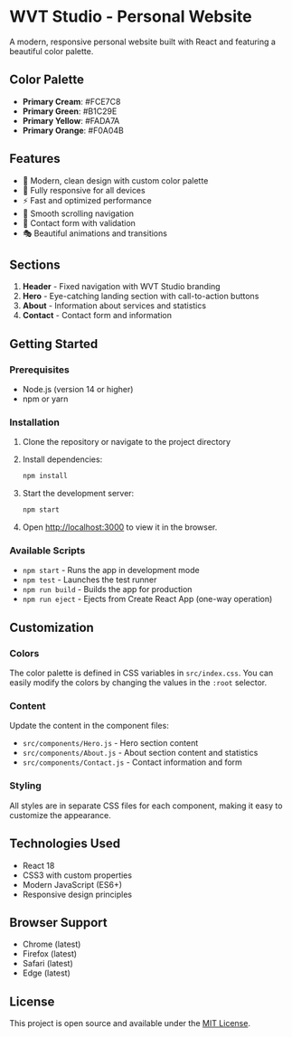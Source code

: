 # WVT Studio - Personal Website

A modern, responsive personal website built with React and featuring a beautiful color palette.

## Color Palette

- **Primary Cream**: #FCE7C8
- **Primary Green**: #B1C29E  
- **Primary Yellow**: #FADA7A
- **Primary Orange**: #F0A04B

## Features

- 🎨 Modern, clean design with custom color palette
- 📱 Fully responsive for all devices
- ⚡ Fast and optimized performance
- 🎯 Smooth scrolling navigation
- 📝 Contact form with validation
- 🎭 Beautiful animations and transitions

## Sections

1. **Header** - Fixed navigation with WVT Studio branding
2. **Hero** - Eye-catching landing section with call-to-action buttons
3. **About** - Information about services and statistics
4. **Contact** - Contact form and information

## Getting Started

### Prerequisites

- Node.js (version 14 or higher)
- npm or yarn

### Installation

1. Clone the repository or navigate to the project directory
2. Install dependencies:
   ```bash
   npm install
   ```

3. Start the development server:
   ```bash
   npm start
   ```

4. Open [http://localhost:3000](http://localhost:3000) to view it in the browser.

### Available Scripts

- `npm start` - Runs the app in development mode
- `npm test` - Launches the test runner
- `npm run build` - Builds the app for production
- `npm run eject` - Ejects from Create React App (one-way operation)

## Customization

### Colors
The color palette is defined in CSS variables in `src/index.css`. You can easily modify the colors by changing the values in the `:root` selector.

### Content
Update the content in the component files:
- `src/components/Hero.js` - Hero section content
- `src/components/About.js` - About section content and statistics
- `src/components/Contact.js` - Contact information and form

### Styling
All styles are in separate CSS files for each component, making it easy to customize the appearance.

## Technologies Used

- React 18
- CSS3 with custom properties
- Modern JavaScript (ES6+)
- Responsive design principles

## Browser Support

- Chrome (latest)
- Firefox (latest)
- Safari (latest)
- Edge (latest)

## License

This project is open source and available under the [MIT License](LICENSE).


